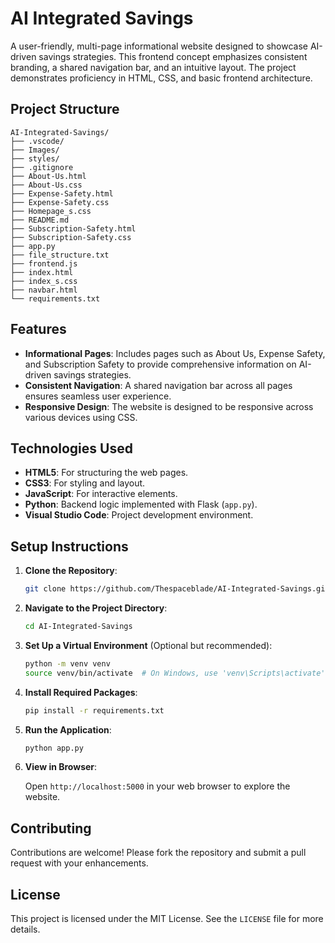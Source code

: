 # AI Integrated Savings

A user-friendly, multi-page informational website designed to showcase AI-driven savings strategies. This frontend concept emphasizes consistent branding, a shared navigation bar, and an intuitive layout. The project demonstrates proficiency in HTML, CSS, and basic frontend architecture.

## Project Structure

```
AI-Integrated-Savings/
├── .vscode/
├── Images/
├── styles/
├── .gitignore
├── About-Us.html
├── About-Us.css
├── Expense-Safety.html
├── Expense-Safety.css
├── Homepage_s.css
├── README.md
├── Subscription-Safety.html
├── Subscription-Safety.css
├── app.py
├── file_structure.txt
├── frontend.js
├── index.html
├── index_s.css
├── navbar.html
└── requirements.txt
```

## Features

- **Informational Pages**: Includes pages such as About Us, Expense Safety, and Subscription Safety to provide comprehensive information on AI-driven savings strategies.
- **Consistent Navigation**: A shared navigation bar across all pages ensures seamless user experience.
- **Responsive Design**: The website is designed to be responsive across various devices using CSS.

## Technologies Used

- **HTML5**: For structuring the web pages.
- **CSS3**: For styling and layout.
- **JavaScript**: For interactive elements.
- **Python**: Backend logic implemented with Flask (`app.py`).
- **Visual Studio Code**: Project development environment.

## Setup Instructions

1. **Clone the Repository**:

   ```bash
   git clone https://github.com/Thespaceblade/AI-Integrated-Savings.git
   ```

2. **Navigate to the Project Directory**:

   ```bash
   cd AI-Integrated-Savings
   ```

3. **Set Up a Virtual Environment** (Optional but recommended):

   ```bash
   python -m venv venv
   source venv/bin/activate  # On Windows, use 'venv\Scripts\activate'
   ```

4. **Install Required Packages**:

   ```bash
   pip install -r requirements.txt
   ```

5. **Run the Application**:

   ```bash
   python app.py
   ```

6. **View in Browser**:

   Open `http://localhost:5000` in your web browser to explore the website.

## Contributing

Contributions are welcome! Please fork the repository and submit a pull request with your enhancements.

## License

This project is licensed under the MIT License. See the `LICENSE` file for more details.
